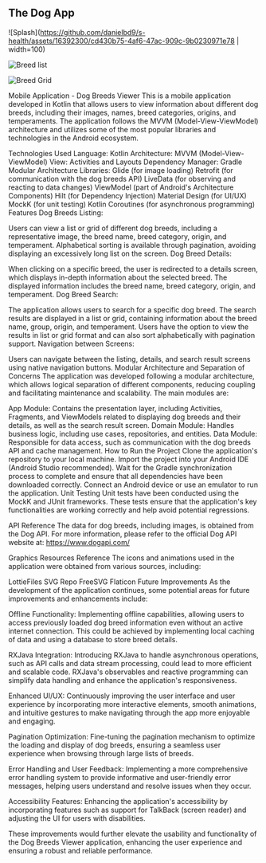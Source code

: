 ## The Dog App


![Splash](https://github.com/danielbd9/s-health/assets/16392300/cd430b75-4af6-47ac-909c-9b0230971e78 | width=100)

![Breed list](https://github.com/danielbd9/s-health/assets/16392300/7344eca5-ec07-4fd0-ab27-18e5184b5f01)

![Breed Grid](https://github.com/danielbd9/s-health/assets/16392300/44b3682c-17da-4a89-8267-d261b563aad7)



Mobile Application - Dog Breeds Viewer
This is a mobile application developed in Kotlin that allows users to view information about different dog breeds, including their images, names, breed categories, origins, and temperaments. The application follows the MVVM (Model-View-ViewModel) architecture and utilizes some of the most popular libraries and technologies in the Android ecosystem.

Technologies Used
Language: Kotlin
Architecture: MVVM (Model-View-ViewModel)
View: Activities and Layouts
Dependency Manager: Gradle
Modular Architecture
Libraries:
Glide (for image loading)
Retrofit (for communication with the dog breeds API)
LiveData (for observing and reacting to data changes)
ViewModel (part of Android's Architecture Components)
Hilt (for Dependency Injection)
Material Design (for UI/UX)
MockK (for unit testing)
Kotlin Coroutines (for asynchronous programming)
Features
Dog Breeds Listing:

Users can view a list or grid of different dog breeds, including a representative image, the breed name, breed category, origin, and temperament.
Alphabetical sorting is available through pagination, avoiding displaying an excessively long list on the screen.
Dog Breed Details:

When clicking on a specific breed, the user is redirected to a details screen, which displays in-depth information about the selected breed.
The displayed information includes the breed name, breed category, origin, and temperament.
Dog Breed Search:

The application allows users to search for a specific dog breed.
The search results are displayed in a list or grid, containing information about the breed name, group, origin, and temperament.
Users have the option to view the results in list or grid format and can also sort alphabetically with pagination support.
Navigation between Screens:

Users can navigate between the listing, details, and search result screens using native navigation buttons.
Modular Architecture and Separation of Concerns
The application was developed following a modular architecture, which allows logical separation of different components, reducing coupling and facilitating maintenance and scalability. The main modules are:

App Module: Contains the presentation layer, including Activities, Fragments, and ViewModels related to displaying dog breeds and their details, as well as the search result screen.
Domain Module: Handles business logic, including use cases, repositories, and entities.
Data Module: Responsible for data access, such as communication with the dog breeds API and cache management.
How to Run the Project
Clone the application's repository to your local machine.
Import the project into your Android IDE (Android Studio recommended).
Wait for the Gradle synchronization process to complete and ensure that all dependencies have been downloaded correctly.
Connect an Android device or use an emulator to run the application.
Unit Testing
Unit tests have been conducted using the MockK and JUnit frameworks. These tests ensure that the application's key functionalities are working correctly and help avoid potential regressions.

API Reference
The data for dog breeds, including images, is obtained from the Dog API. For more information, please refer to the official Dog API website at: https://www.dogapi.com/

Graphics Resources Reference
The icons and animations used in the application were obtained from various sources, including:

LottieFiles
SVG Repo
FreeSVG
Flaticon
Future Improvements
As the development of the application continues, some potential areas for future improvements and enhancements include:

Offline Functionality: Implementing offline capabilities, allowing users to access previously loaded dog breed information even without an active internet connection. This could be achieved by implementing local caching of data and using a database to store breed details.

RXJava Integration: Introducing RXJava to handle asynchronous operations, such as API calls and data stream processing, could lead to more efficient and scalable code. RXJava's observables and reactive programming can simplify data handling and enhance the application's responsiveness.

Enhanced UI/UX: Continuously improving the user interface and user experience by incorporating more interactive elements, smooth animations, and intuitive gestures to make navigating through the app more enjoyable and engaging.

Pagination Optimization: Fine-tuning the pagination mechanism to optimize the loading and display of dog breeds, ensuring a seamless user experience when browsing through large lists of breeds.

Error Handling and User Feedback: Implementing a more comprehensive error handling system to provide informative and user-friendly error messages, helping users understand and resolve issues when they occur.

Accessibility Features: Enhancing the application's accessibility by incorporating features such as support for TalkBack (screen reader) and adjusting the UI for users with disabilities.

These improvements would further elevate the usability and functionality of the Dog Breeds Viewer application, enhancing the user experience and ensuring a robust and reliable performance.

